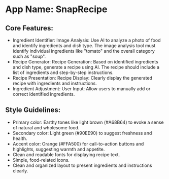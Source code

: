 # **App Name**: SnapRecipe

## Core Features:

- Ingredient Identifier: Image Analysis: Use AI to analyze a photo of food and identify ingredients and dish type. The image analysis tool must identify individual ingredients like "tomato" and the overall category such as "soup".
- Recipe Generator: Recipe Generation: Based on identified ingredients and dish type, generate a recipe using AI. The recipe should include a list of ingredients and step-by-step instructions.
- Recipe Presentation: Recipe Display: Clearly display the generated recipe with ingredients and instructions.
- Ingredient Adjustment: User Input: Allow users to manually add or correct identified ingredients.

## Style Guidelines:

- Primary color: Earthy tones like light brown (#A68B64) to evoke a sense of natural and wholesome food.
- Secondary color: Light green (#90EE90) to suggest freshness and health.
- Accent color: Orange (#FFA500) for call-to-action buttons and highlights, suggesting warmth and appetite.
- Clean and readable fonts for displaying recipe text.
- Simple, food-related icons.
- Clean and organized layout to present ingredients and instructions clearly.